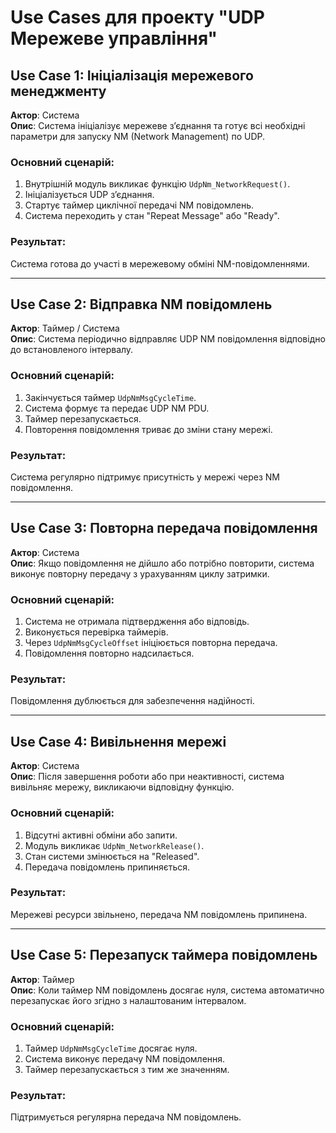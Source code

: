 # Use Cases для проекту "UDP Мережеве управління"

## Use Case 1: Ініціалізація мережевого менеджменту

**Актор**: Система  
**Опис**: Система ініціалізує мережеве з’єднання та готує всі необхідні параметри для запуску NM (Network Management) по UDP.

### Основний сценарій:
1. Внутрішній модуль викликає функцію `UdpNm_NetworkRequest()`.
2. Ініціалізується UDP з’єднання.
3. Стартує таймер циклічної передачі NM повідомлень.
4. Система переходить у стан "Repeat Message" або "Ready".

### Результат:
Система готова до участі в мережевому обміні NM-повідомленнями.

---

## Use Case 2: Відправка NM повідомлень

**Актор**: Таймер / Система  
**Опис**: Система періодично відправляє UDP NM повідомлення відповідно до встановленого інтервалу.

### Основний сценарій:
1. Закінчується таймер `UdpNmMsgCycleTime`.
2. Система формує та передає UDP NM PDU.
3. Таймер перезапускається.
4. Повторення повідомлення триває до зміни стану мережі.

### Результат:
Система регулярно підтримує присутність у мережі через NM повідомлення.

---

## Use Case 3: Повторна передача повідомлення

**Актор**: Система  
**Опис**: Якщо повідомлення не дійшло або потрібно повторити, система виконує повторну передачу з урахуванням циклу затримки.

### Основний сценарій:
1. Система не отримала підтвердження або відповідь.
2. Виконується перевірка таймерів.
3. Через `UdpNmMsgCycleOffset` ініціюється повторна передача.
4. Повідомлення повторно надсилається.

### Результат:
Повідомлення дублюється для забезпечення надійності.

---

## Use Case 4: Вивільнення мережі

**Актор**: Система  
**Опис**: Після завершення роботи або при неактивності, система вивільняє мережу, викликаючи відповідну функцію.

### Основний сценарій:
1. Відсутні активні обміни або запити.
2. Модуль викликає `UdpNm_NetworkRelease()`.
3. Стан системи змінюється на "Released".
4. Передача повідомлень припиняється.

### Результат:
Мережеві ресурси звільнено, передача NM повідомлень припинена.

---

## Use Case 5: Перезапуск таймера повідомлень

**Актор**: Таймер  
**Опис**: Коли таймер NM повідомлень досягає нуля, система автоматично перезапускає його згідно з налаштованим інтервалом.

### Основний сценарій:
1. Таймер `UdpNmMsgCycleTime` досягає нуля.
2. Система виконує передачу NM повідомлення.
3. Таймер перезапускається з тим же значенням.

### Результат:
Підтримується регулярна передача NM повідомлень.
